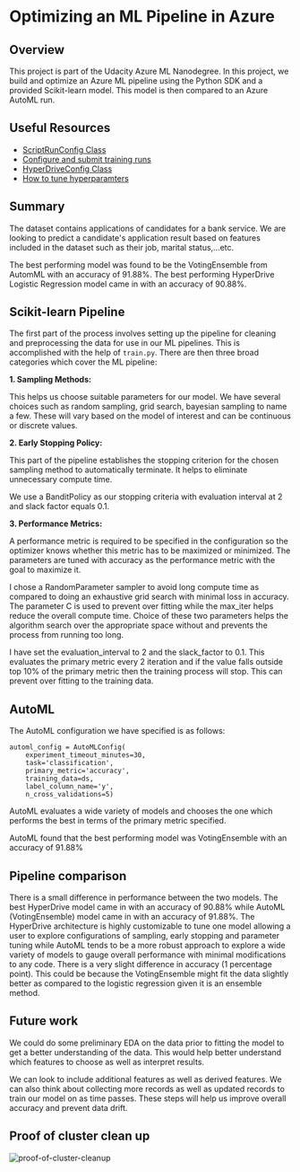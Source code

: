 # Optimizing an ML Pipeline in Azure

## Overview
This project is part of the Udacity Azure ML Nanodegree.
In this project, we build and optimize an Azure ML pipeline using the Python SDK and a provided Scikit-learn model.
This model is then compared to an Azure AutoML run.

## Useful Resources
- [ScriptRunConfig Class](https://docs.microsoft.com/en-us/python/api/azureml-core/azureml.core.scriptrunconfig?view=azure-ml-py)
- [Configure and submit training runs](https://docs.microsoft.com/en-us/azure/machine-learning/how-to-set-up-training-targets)
- [HyperDriveConfig Class](https://docs.microsoft.com/en-us/python/api/azureml-train-core/azureml.train.hyperdrive.hyperdriveconfig?view=azure-ml-py)
- [How to tune hyperparamters](https://docs.microsoft.com/en-us/azure/machine-learning/how-to-tune-hyperparameters)


## Summary
The dataset contains applications of candidates for a bank service. We are looking to predict a candidate's 
application result based on features included in the dataset such as their job, marital status,...etc. 

The best performing model was found to be the VotingEnsemble from AutomML with an accuracy of 91.88%.
The best performing HyperDrive Logistic Regression model came in with an accuracy of 90.88%.

## Scikit-learn Pipeline

The first part of the process involves setting up the pipeline for cleaning and preprocessing the data for use in our ML pipelines.
This is accomplished with the help of `train.py`. There are then three broad categories which cover the ML pipeline:

**1. Sampling Methods:**

This helps us choose suitable parameters for our model. We have several choices such as random sampling, grid search, 
bayesian sampling to name a few. These will vary based on the model of interest and can be continuous or discrete values.

**2. Early Stopping Policy:**

This part of the pipeline establishes the stopping criterion for the chosen sampling method to automatically terminate. 
It helps to eliminate unnecessary compute time.

We use a BanditPolicy as our stopping criteria with evaluation interval at 2 and slack factor equals 0.1. 

**3. Performance Metrics:**

A performance metric is required to be specified in the configuration so the optimizer knows whether 
this metric has to be maximized or minimized. The parameters are tuned with accuracy as the performance metric with the 
goal to maximize it. 

I chose a RandomParameter sampler to avoid long compute time as compared to doing an exhaustive grid search with minimal
loss in accuracy.
The parameter C is used to prevent over fitting while the max_iter helps reduce the overall compute time. Choice of these
two parameters helps the algorithm search over the appropriate space without and prevents the process from running too long.


I have set the evaluation_interval to 2 and the slack_factor to 0.1. This evaluates the primary metric every 2 iteration 
and if the value falls outside top 10% of the primary metric then the training process will stop. This can prevent over 
fitting to the training data.

## AutoML
The AutoML configuration we have specified is as follows:
```
automl_config = AutoMLConfig(
    experiment_timeout_minutes=30,
    task='classification',
    primary_metric='accuracy',
    training_data=ds,
    label_column_name='y',
    n_cross_validations=5)
 ```

AutoML evaluates a wide variety of models and chooses the one which performs the best in terms of the primary metric
specified.

AutoML found that the best performing model was VotingEnsemble with an accuracy of 91.88%

## Pipeline comparison

There is a small difference in performance between the two models. The best HyperDrive model came in with an
accuracy of 90.88% while AutoML (VotingEnsemble) model came in with an accuracy of 91.88%. The HyperDrive architecture is
highly customizable to tune one model allowing a user to explore configurations of sampling, early stopping and parameter tuning while
AutoML tends to be a more robust approach to explore a wide variety of models to gauge overall performance with minimal
modifications to any code. There is a very slight difference in accuracy (1 percentage point). This could be because the 
VotingEnsemble might fit the data slightly better as compared to the logistic regression given it is an ensemble method.

## Future work
We could do some preliminary EDA on the data prior to fitting the model to get a better understanding of the data.
This would help better understand which features to choose as well as interpret results.

We can look to include additional features as well as derived features. We can also think about collecting
more records as well as updated records to train our model on as time passes. These steps will help us improve overall 
accuracy and prevent data drift.

## Proof of cluster clean up
<p align="left">
<img alt="proof-of-cluster-cleanup" src="proof-of-cluster-cleanup.jpeg"/>
</p>